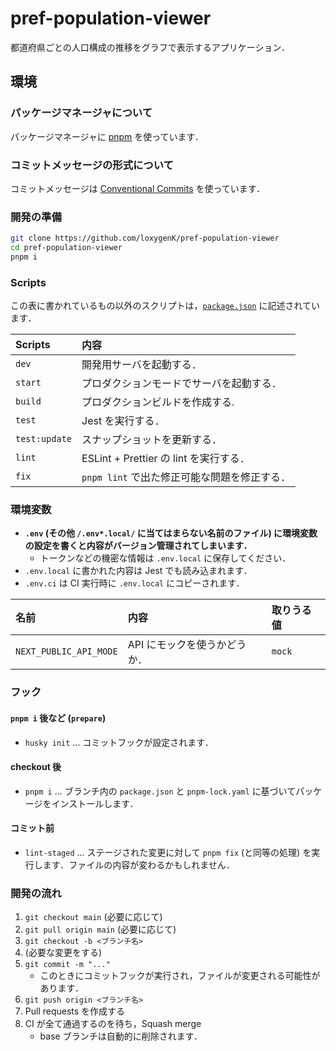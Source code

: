 # pref-population-viewer

都道府県ごとの人口構成の推移をグラフで表示するアプリケーション．

## 環境

### パッケージマネージャについて
パッケージマネージャに [pnpm](https://pnpm.io/ja/) を使っています．

### コミットメッセージの形式について
コミットメッセージは [Conventional Commits](https://www.conventionalcommits.org/ja) を使っています．

### 開発の準備
```bash
git clone https://github.com/loxygenK/pref-population-viewer
cd pref-population-viewer
pnpm i
```

### Scripts
この表に書かれているもの以外のスクリプトは，[`package.json`](https://github.com/loxygenK/pref-population-viewer/tree/main/package.json) に記述されています．

| Scripts       | 内容                                         |
| :------------ | :------------------------------------------- |
| `dev`         | 開発用サーバを起動する．                     |
| `start`       | プロダクションモードでサーバを起動する．     |
| `build`       | プロダクションビルドを作成する.              |
| `test`        | Jest を実行する．                            |
| `test:update` | スナップショットを更新する．                 |
| `lint`        | ESLint + Prettier の lint を実行する．       |
| `fix`         | `pnpm lint` で出た修正可能な問題を修正する． |

### 環境変数
- **`.env` (その他 `/.env*.local/` に当てはまらない名前のファイル) に環境変数の設定を書くと内容がバージョン管理されてしまいます．**
  - トークンなどの機密な情報は `.env.local` に保存してください．
- `.env.local` に書かれた内容は Jest でも読み込まれます．
- `.env.ci` は CI 実行時に `.env.local` にコピーされます．

| 名前                   | 内容                         | 取りうる値 |
| :--------------------- | :--------------------------  | :--------- |
| `NEXT_PUBLIC_API_MODE` | API にモックを使うかどうか． | `mock`     |

### フック
#### `pnpm i` 後など (`prepare`)
- `husky init` ... コミットフックが設定されます．

#### checkout 後
- `pnpm i` ... ブランチ内の `package.json` と `pnpm-lock.yaml` に基づいてパッケージをインストールします．

#### コミット前
- `lint-staged` ... ステージされた変更に対して `pnpm fix` (と同等の処理) を実行します．ファイルの内容が変わるかもしれません．

### 開発の流れ
1. `git checkout main` (必要に応じて)
2. `git pull origin main` (必要に応じて)
3. `git checkout -b <ブランチ名>`
4. (必要な変更をする)
5. `git commit -m "..."`
   - このときにコミットフックが実行され，ファイルが変更される可能性があります．
6. `git push origin <ブランチ名>`
7. Pull requests を作成する
8. CI が全て通過するのを待ち，Squash merge
   - base ブランチは自動的に削除されます．

<!-- vim: set wrap: -->

